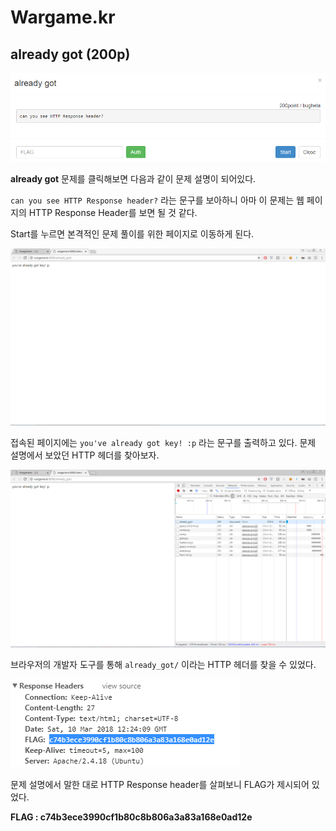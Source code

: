 # Wargame.kr

## already got (200p)

![Image](https://github.com/JaehunYoon/wargame.kr/blob/master/Image/01%20already%20got/01%20Title.PNG)

**already got** 문제를 클릭해보면 다음과 같이 문제 설명이 되어있다.

`can you see HTTP Response header?` 라는 문구를 보아하니 아마 이 문제는 웹 페이지의 HTTP Response Header를 보면 될 것 같다.

Start를 누르면 본격적인 문제 풀이를 위한 페이지로 이동하게 된다.

![Image](https://github.com/JaehunYoon/wargame.kr/blob/master/Image/01%20already%20got/02%20index%20page.PNG)

접속된 페이지에는 `you've already got key! :p` 라는 문구를 출력하고 있다. 문제 설명에서 보았던 HTTP 헤더를 찾아보자.

![Image](https://github.com/JaehunYoon/wargame.kr/blob/master/Image/01%20already%20got/03%20network.PNG)

브라우저의 개발자 도구를 통해 `already_got/` 이라는 HTTP 헤더를 찾을 수 있었다.

![Image](https://github.com/JaehunYoon/wargame.kr/blob/master/Image/01%20already%20got/04%20flag.PNG)

문제 설명에서 말한 대로 HTTP Response header를 살펴보니 FLAG가 제시되어 있었다.

**FLAG : c74b3ece3990cf1b80c8b806a3a83a168e0ad12e**